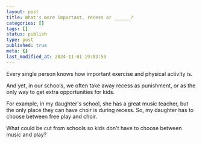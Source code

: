 ```yaml
---
layout: post
title: What's more important, recess or ______?
categories: []
tags: []
status: publish
type: post
published: true
meta: {}
last_modified_at: 2024-11-01 19:03:53
---
```


Every single person knows how important exercise and physical activity is.

And yet, in our schools, we often take away recess as punishment, or as the only way to get extra opportunities for kids.

For example, in my daughter's school, she has a great music teacher, but the only place they can have choir is during recess. So, my daughter has to choose between free play and choir.

What could be cut from schools so kids don't have to choose between music and play?
